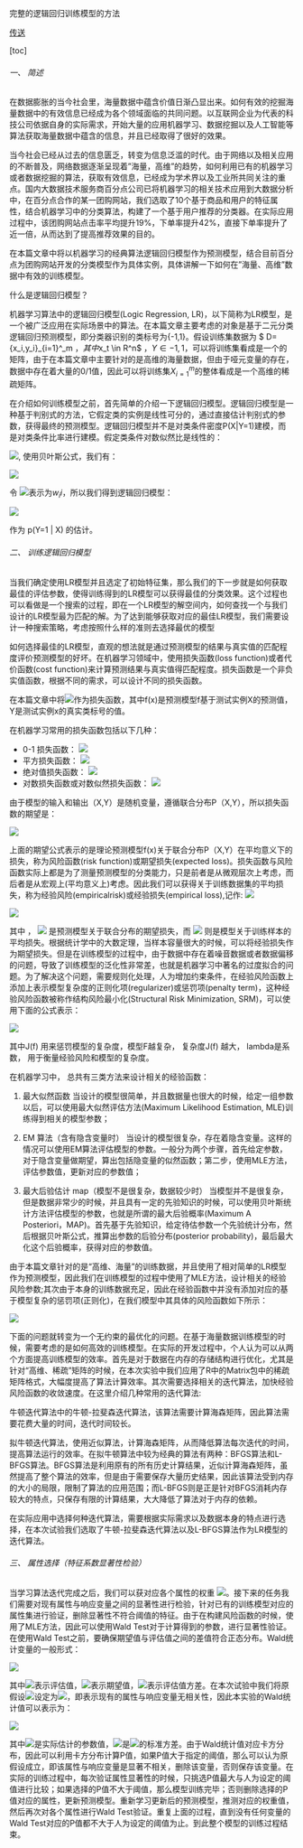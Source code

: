  完整的逻辑回归训练模型的方法
 
[传送](http://blog.baifendian.com/?p=6527)

[toc]


###### 一、 简述

在数据膨胀的当今社会里，海量数据中蕴含价值日渐凸显出来。如何有效的挖掘海量数据中的有效信息已经成为各个领域面临的共同问题。以互联网企业为代表的科技公司依据自身的实际需求，开始大量的应用机器学习、数据挖掘以及人工智能等算法获取海量数据中蕴含的信息，并且已经取得了很好的效果。

当今社会已经从过去的信息匮乏，转变为信息泛滥的时代。由于网络以及相关应用的不断普及，网络数据逐渐呈现着”海量，高维”的趋势，如何利用已有的机器学习或者数据挖掘的算法，获取有效信息，已经成为学术界以及工业所共同关注的重点。国内大数据技术服务商百分点公司已将机器学习的相关技术应用到大数据分析中，在百分点合作的某一团购网站，我们选取了10个基于商品和用户的特征属性，结合机器学习中的分类算法，构建了一个基于用户推荐的分类器。在实际应用过程中，该团购网站点击率平均提升19%，下单率提升42%，直接下单率提升了近一倍，从而达到了提高推荐效果的目的。

在本篇文章中将以机器学习的经典算法逻辑回归模型作为预测模型，结合目前百分点为团购网站开发的分类模型作为具体实例，具体讲解一下如何在”海量、高维”数据中有效的训练模型。


什么是逻辑回归模型？

机器学习算法中的逻辑回归模型(Logic Regression, LR)，以下简称为LR模型，是一个被广泛应用在实际场景中的算法。在本篇文章主要考虑的对象是基于二元分类逻辑回归预测模型，即分类器识别的类标号为{-1,1}。假设训练集数据为 $ D={x_i,y_i}_{i=1}^_m $，其中$x_t \in R^n$ ，$Y \in {-1,1}$，可以将训练集看成是一个的矩阵，由于在本篇文章中主要针对的是高维的海量数据，但由于哑元变量的存在，数据中存在着大量的0/1值，因此可以将训练集${X}_{i=1}^{m}$的整体看成是一个高维的稀疏矩阵。

在介绍如何训练模型之前，首先简单的介绍一下逻辑回归模型。逻辑回归模型是一种基于判别式的方法，它假定类的实例是线性可分的，通过直接估计判别式的参数，获得最终的预测模型。逻辑回归模型并不是对类条件密度P(X|Y=1)建模，而是对类条件比率进行建模。假定类条件对数似然比是线性的：

![](http://blog.baifendian.com/wp-content/uploads/2014/02/%E5%9B%BE%E7%89%8771.png), 使用贝叶斯公式，我们有：

![](http://blog.baifendian.com/wp-content/uploads/2014/02/%E5%9B%BE%E7%89%878.jpg)

令 ![](http://blog.baifendian.com/wp-content/uploads/2014/02/%E5%9B%BE%E7%89%879.png)表示为$w_ii$，所以我们得到逻辑回归模型：

![](http://blog.baifendian.com/wp-content/uploads/2014/02/%E5%9B%BE%E7%89%8711.jpg)

作为 p(Y=1 | X) 的估计。

###### 二、 训练逻辑回归模型

当我们确定使用LR模型并且选定了初始特征集，那么我们的下一步就是如何获取最佳的评估参数，使得训练得到的LR模型可以获得最佳的分类效果。这个过程也可以看做是一个搜索的过程，即在一个LR模型的解空间内，如何查找一个与我们设计的LR模型最为匹配的解。为了达到能够获取对应的最佳LR模型，我们需要设计一种搜索策略，考虑按照什么样的准则去选择最优的模型

如何选择最佳的LR模型，直观的想法就是通过预测模型的结果与真实值的匹配程度评价预测模型的好坏。在机器学习领域中，使用损失函数(loss function)或者代价函数(cost function)来计算预测结果与真实值得匹配程度。损失函数是一个非负实值函数，根据不同的需求，可以设计不同的损失函数。

在本篇文章中将![](http://blog.baifendian.com/wp-content/uploads/2014/02/%E5%9B%BE%E7%89%8713.png)作为损失函数，其中f(x)是预测模型f基于测试实例X的预测值，Y是测试实例x的真实类标号的值。

在机器学习常用的损失函数包括以下几种：

* 0-1 损失函数： ![](http://blog.baifendian.com/wp-content/uploads/2014/02/%E5%9B%BE%E7%89%8715.png)
* 平方损失函数： ![](http://blog.baifendian.com/wp-content/uploads/2014/02/%E5%9B%BE%E7%89%8716.png)
* 绝对值损失函数： ![](http://blog.baifendian.com/wp-content/uploads/2014/02/%E5%9B%BE%E7%89%8717.png)
* 对数损失函数或对数似然损失函数： ![](http://blog.baifendian.com/wp-content/uploads/2014/02/%E5%9B%BE%E7%89%8718.png)

由于模型的输入和输出（X,Y）是随机变量，遵循联合分布P（X,Y），所以损失函数的期望是：

![](http://blog.baifendian.com/wp-content/uploads/2014/02/%E5%9B%BE%E7%89%8719.jpg)

上面的期望公式表示的是理论预测模型f(x)关于联合分布P（X,Y）在平均意义下的损失，称为风险函数(risk function)或期望损失(expected loss)。损失函数与风险函数实际上都是为了测量预测模型的分类能力，只是前者是从微观层次上考虑，而后者是从宏观上(平均意义上)考虑。因此我们可以获得关于训练数据集的平均损失，称为经验风险(empiricalrisk)或经验损失(empirical loss),记作: ![](http://blog.baifendian.com/wp-content/uploads/2014/02/%E5%9B%BE%E7%89%8720.png)

![](http://blog.baifendian.com/wp-content/uploads/2014/02/%E5%9B%BE%E7%89%8721.jpg)

其中 ， ![](http://blog.baifendian.com/wp-content/uploads/2014/02/%E5%9B%BE%E7%89%8720.png) 是预测模型关于联合分布的期望损失，而 ![](http://blog.baifendian.com/wp-content/uploads/2014/02/%E5%9B%BE%E7%89%8720.png) 则是模型关于训练样本的平均损失。根据统计学中的大数定理，当样本容量很大的时候，可以将经验损失作为期望损失。但是在训练模型的过程中，由于数据中存在着噪音数据或者数据偏移的问题，导致了训练模型的泛化性非常差，也就是机器学习中著名的过度拟合的问题。为了解决这个问题，需要规则化处理，人为增加约束条件，在经验风险函数上添加上表示模型复杂度的正则化项(regularizer)或惩罚项(penalty term)，这种经验风险函数被称作结构风险最小化(Structural Risk Minimization, SRM)，可以使用下面的公式表示：

![](http://blog.baifendian.com/wp-content/uploads/2014/02/%E5%9B%BE%E7%89%8722.jpg)

其中J(f) 用来惩罚模型的复杂度，模型F越复杂， 复杂度J(f) 越大， lambda是系数， 用于衡量经验风险和模型的复杂度。

在机器学习中， 总共有三类方法来设计相关的经验函数：

1. 最大似然函数
当设计的模型很简单，并且数据量也很大的时候，给定一组参数以后，可以使用最大似然评估方法(Maximum Likelihood Estimation, MLE)训练得到相关的模型参数；

2. EM 算法（含有隐含变量时）
当设计的模型很复杂，存在着隐含变量。这样的情况可以使用EM算法评估模型的参数。一般分为两个步骤，首先给定参数，对于隐含变量做期望，算出包括隐变量的似然函数；第二步，使用MLE方法，评估参数值，更新对应的参数值；

2. 最大后验估计 map（模型不是很复杂，数据较少时）
当模型并不是很复杂，但是数据非常少的时候，并且具有一定的先验知识的时候，可以使用贝叶斯统计方法评估模型的参数，也就是所谓的最大后验概率(Maximum A Posteriori，MAP)。首先基于先验知识，给定待估参数一个先验统计分布，然后根据贝叶斯公式，推算出参数的后验分布(posterior probability)，最后最大化这个后验概率，获得对应的参数值。

由于本篇文章针对的是“高维、海量”的训练数据，并且使用了相对简单的LR模型作为预测模型，因此我们在训练模型的过程中使用了MLE方法，设计相关的经验风险参数;其次由于本身的训练数据充足，因此在经验函数中并没有添加对应的基于模型复杂的惩罚项(正则化)，在我们模型中其具体的风险函数如下所示：

![](http://blog.baifendian.com/wp-content/uploads/2014/02/%E5%9B%BE%E7%89%8724.jpg)

下面的问题就转变为一个无约束的最优化的问题。在基于海量数据训练模型的时候，需要考虑的是如何高效的训练模型。在实际的开发过程中，个人认为可以从两个方面提高训练模型的效率。首先是对于数据在内存的存储结构进行优化，尤其是针对“高维、稀疏”矩阵的时候，在本次实验中我们应用了R中的Matrix包中的稀疏矩阵格式，大幅度提高了算法计算效率。其次需要选择相关的迭代算法，加快经验风险函数的收敛速度。在这里介绍几种常用的迭代算法:

牛顿迭代算法中的牛顿-拉斐森迭代算法，该算法需要计算海森矩阵，因此算法需要花费大量的时间，迭代时间较长。

拟牛顿迭代算法，使用近似算法，计算海森矩阵，从而降低算法每次迭代的时间，提高算法运行的效率。在拟牛顿算法中较为经典的算法有两种：BFGS算法和L-BFGS算法。BFGS算法是利用原有的所有历史计算结果，近似计算海森矩阵，虽然提高了整个算法的效率，但是由于需要保存大量历史结果，因此该算法受到内存的大小的局限，限制了算法的应用范围；而L-BFGS则是正是针对BFGS消耗内存较大的特点，只保存有限的计算结果，大大降低了算法对于内存的依赖。

在实际应用中选择何种迭代算法，需要根据实际需求以及数据本身的特点进行选择，在本次试验我们选取了牛顿-拉斐森迭代算法以及L-BFGS算法作为LR模型的迭代算法。

###### 三、 属性选择（特征系数显著性检验）

当学习算法迭代完成之后，我们可以获对应各个属性的权重 ![](http://blog.baifendian.com/wp-content/uploads/2014/02/%E5%9B%BE%E7%89%8725.png)。接下来的任务我们需要对现有属性与响应变量之间的显著性进行检验，针对已有的训练模型对应的属性集进行验证，删除显著性不符合阈值的特征。由于在构建风险函数的时候，使用了MLE方法，因此可以使用Wald Test对于计算得到的参数，进行显著性验证。在使用Wald Test之前，要确保期望值与评估值之间的差值符合正态分布。Wald统计变量的一般形式：

![](http://blog.baifendian.com/wp-content/uploads/2014/02/%E5%9B%BE%E7%89%8726.jpg)

其中![](http://blog.baifendian.com/wp-content/uploads/2014/02/%E5%9B%BE%E7%89%8727.png)表示评估值，![](http://blog.baifendian.com/wp-content/uploads/2014/02/%E5%9B%BE%E7%89%8728.png)表示期望值，![](http://blog.baifendian.com/wp-content/uploads/2014/02/%E5%9B%BE%E7%89%8729.png)表示评估值方差。在本次试验中我们将原假设![](http://blog.baifendian.com/wp-content/uploads/2014/02/%E5%9B%BE%E7%89%8730.png)设定为![](http://blog.baifendian.com/wp-content/uploads/2014/02/%E5%9B%BE%E7%89%87311.png)，即表示现有的属性与响应变量无相关性，因此本实验的Wald统计值可以表示为：

![](http://blog.baifendian.com/wp-content/uploads/2014/02/%E5%9B%BE%E7%89%8732.jpg)


其中![](http://blog.baifendian.com/wp-content/uploads/2014/02/%E5%9B%BE%E7%89%8733.png)是实际估计的参数值，![](http://blog.baifendian.com/wp-content/uploads/2014/02/%E5%9B%BE%E7%89%8734.png)是![](http://blog.baifendian.com/wp-content/uploads/2014/02/%E5%9B%BE%E7%89%8733.png)的标准方差。由于Wald统计值对应卡方分布，因此可以利用卡方分布计算P值，如果P值大于指定的阈值，那么可以认为原假设成立，即该属性与响应变量是显著不相关，删除该变量，否则保存该变量。在实际的训练过程中，每次验证属性显著性的时候，只挑选P值最大与人为设定的阈值进行比较；如果选择的P值不大于阈值，那么模型训练完毕；否则删除选择的P值对应的属性，更新预测模型。重新学习更新后的预测模型，推测对应的权重值，然后再次对各个属性进行Wald Test验证。重复上面的过程，直到没有任何变量的Wald Test对应的P值都不大于人为设定的阈值为止。到此整个模型的训练过程结束。





























































































